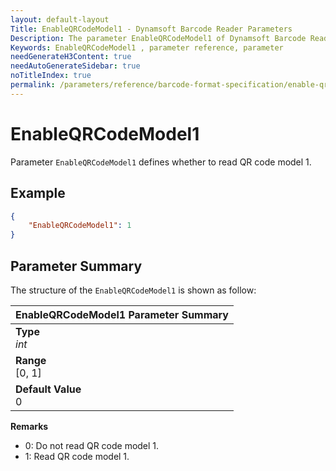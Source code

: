 ```yaml
---
layout: default-layout
Title: EnableQRCodeModel1 - Dynamsoft Barcode Reader Parameters
Description: The parameter EnableQRCodeModel1 of Dynamsoft Barcode Reader defines whether to read QR code model 1.
Keywords: EnableQRCodeModel1 , parameter reference, parameter
needGenerateH3Content: true
needAutoGenerateSidebar: true
noTitleIndex: true
permalink: /parameters/reference/barcode-format-specification/enable-qr-code-model-1.html
---
```


# EnableQRCodeModel1

Parameter `EnableQRCodeModel1` defines whether to read QR code model 1.

## Example

```json
{
    "EnableQRCodeModel1": 1
}
```

## Parameter Summary

The structure of the `EnableQRCodeModel1` is shown as follow:

| EnableQRCodeModel1  Parameter Summary |
| :--------------------------------- |
| **Type**<br>*int* |
| **Range**<br>[0, 1] |
| **Default Value**<br>0 |

**Remarks**

- 0: Do not read QR code model 1.
- 1: Read QR code model 1.

